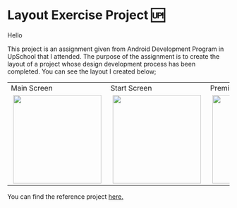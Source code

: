 # Layout Exercise Project :up:
<p>Hello</p>
<p>This project is an assignment given from Android Development Program in UpSchool that I attended. The purpose of the assignment is to create the layout of a project whose design development process has been completed. You can see the layout I created below;
  <p></p>
  
  <div>
<table>
  <tr>
    <td >Main Screen</td>
     <td >Start Screen</td>
    <td>Premium Screen</td>
 
  </tr>
  
<tr>
    <td >
      <img src="https://github.com/feyzademirhan/Layout_Exercise_UpSchool/blob/main/Screenshots/mainpage.png" width="200" hspace="5"/>
    </td>
   <td>
     <img src="https://github.com/feyzademirhan/Layout_Exercise_UpSchool/blob/main/Screenshots/startpage.png" width="200" hspace="5"/>
    </td>
      <td>
     <img src="https://github.com/feyzademirhan/Layout_Exercise_UpSchool/blob/main/Screenshots/premiumpage.png" width="200" hspace="5"/>
    </td>
  
  </tr>
  
  </tr>
 </table>
  </div>
  
You can find the reference project [here.](https://www.sketchappsources.com/free-source/4762-design-courses-app-sketch-freebie-resource.html)
